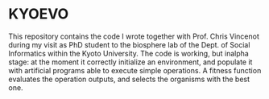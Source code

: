 # KYOEVO

This repository contains the code I wrote together with Prof. Chris Vincenot during my visit as PhD student to the biosphere lab of the Dept. of Social Informatics within the Kyoto University.  The code is working, but inalpha stage: at the moment it correctly initialize an environment, and populate it with artificial programs able to execute simple operations. A fitness function evaluates the operation outputs, and selects the organisms with the best one.
